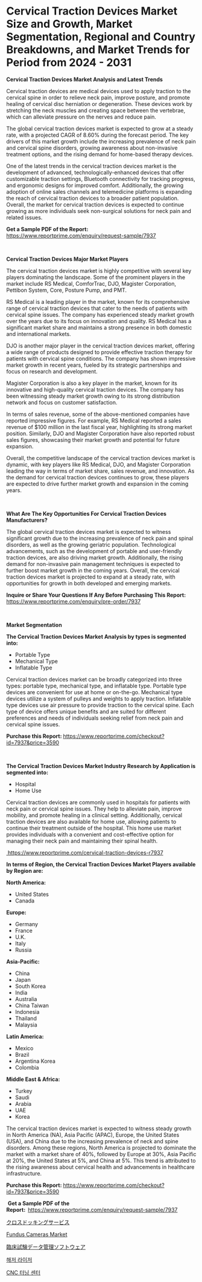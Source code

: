 <p><h1>Cervical Traction Devices Market Size and Growth, Market Segmentation, Regional and Country Breakdowns, and Market Trends for Period from 2024 -  2031</h1></p><p><strong>Cervical Traction Devices Market Analysis and Latest Trends</strong></p>
<p><p>Cervical traction devices are medical devices used to apply traction to the cervical spine in order to relieve neck pain, improve posture, and promote healing of cervical disc herniation or degeneration. These devices work by stretching the neck muscles and creating space between the vertebrae, which can alleviate pressure on the nerves and reduce pain.</p><p>The global cervical traction devices market is expected to grow at a steady rate, with a projected CAGR of 8.60% during the forecast period. The key drivers of this market growth include the increasing prevalence of neck pain and cervical spine disorders, growing awareness about non-invasive treatment options, and the rising demand for home-based therapy devices.</p><p>One of the latest trends in the cervical traction devices market is the development of advanced, technologically-enhanced devices that offer customizable traction settings, Bluetooth connectivity for tracking progress, and ergonomic designs for improved comfort. Additionally, the growing adoption of online sales channels and telemedicine platforms is expanding the reach of cervical traction devices to a broader patient population. Overall, the market for cervical traction devices is expected to continue growing as more individuals seek non-surgical solutions for neck pain and related issues.</p></p>
<p><strong>Get a Sample PDF of the Report:&nbsp;</strong> <a href="https://www.reportprime.com/enquiry/request-sample/7937">https://www.reportprime.com/enquiry/request-sample/7937</a></p>
<p>&nbsp;</p>
<p><strong>Cervical Traction Devices Major Market Players</strong></p>
<p><p>The cervical traction devices market is highly competitive with several key players dominating the landscape. Some of the prominent players in the market include RS Medical, ComforTrac, DJO, Magister Corporation, Pettibon System, Core, Posture Pump, and PMT.</p><p>RS Medical is a leading player in the market, known for its comprehensive range of cervical traction devices that cater to the needs of patients with cervical spine issues. The company has experienced steady market growth over the years due to its focus on innovation and quality. RS Medical has a significant market share and maintains a strong presence in both domestic and international markets.</p><p>DJO is another major player in the cervical traction devices market, offering a wide range of products designed to provide effective traction therapy for patients with cervical spine conditions. The company has shown impressive market growth in recent years, fueled by its strategic partnerships and focus on research and development.</p><p>Magister Corporation is also a key player in the market, known for its innovative and high-quality cervical traction devices. The company has been witnessing steady market growth owing to its strong distribution network and focus on customer satisfaction.</p><p>In terms of sales revenue, some of the above-mentioned companies have reported impressive figures. For example, RS Medical reported a sales revenue of $100 million in the last fiscal year, highlighting its strong market position. Similarly, DJO and Magister Corporation have also reported robust sales figures, showcasing their market growth and potential for future expansion.</p><p>Overall, the competitive landscape of the cervical traction devices market is dynamic, with key players like RS Medical, DJO, and Magister Corporation leading the way in terms of market share, sales revenue, and innovation. As the demand for cervical traction devices continues to grow, these players are expected to drive further market growth and expansion in the coming years.</p></p>
<p>&nbsp;</p>
<p><strong>What Are The Key Opportunities For Cervical Traction Devices Manufacturers?</strong></p>
<p><p>The global cervical traction devices market is expected to witness significant growth due to the increasing prevalence of neck pain and spinal disorders, as well as the growing geriatric population. Technological advancements, such as the development of portable and user-friendly traction devices, are also driving market growth. Additionally, the rising demand for non-invasive pain management techniques is expected to further boost market growth in the coming years. Overall, the cervical traction devices market is projected to expand at a steady rate, with opportunities for growth in both developed and emerging markets.</p></p>
<p><strong>Inquire or Share Your Questions If Any Before Purchasing This Report:</strong> <a href="https://www.reportprime.com/enquiry/pre-order/7937">https://www.reportprime.com/enquiry/pre-order/7937</a></p>
<p>&nbsp;</p>
<p><strong>Market Segmentation</strong></p>
<p><strong>The Cervical Traction Devices Market Analysis by types is segmented into:</strong></p>
<p><ul><li>Portable Type</li><li>Mechanical Type</li><li>Inflatable Type</li></ul></p>
<p><p>Cervical traction devices market can be broadly categorized into three types: portable type, mechanical type, and inflatable type. Portable type devices are convenient for use at home or on-the-go. Mechanical type devices utilize a system of pulleys and weights to apply traction. Inflatable type devices use air pressure to provide traction to the cervical spine. Each type of device offers unique benefits and are suited for different preferences and needs of individuals seeking relief from neck pain and cervical spine issues.</p></p>
<p><strong>Purchase this Report:&nbsp;</strong><a href="https://www.reportprime.com/checkout?id=7937&price=3590">https://www.reportprime.com/checkout?id=7937&price=3590</a></p>
<p>&nbsp;</p>
<p><strong>The Cervical Traction Devices Market Industry Research by Application is segmented into:</strong></p>
<p><ul><li>Hospital</li><li>Home Use</li></ul></p>
<p><p>Cervical traction devices are commonly used in hospitals for patients with neck pain or cervical spine issues. They help to alleviate pain, improve mobility, and promote healing in a clinical setting. Additionally, cervical traction devices are also available for home use, allowing patients to continue their treatment outside of the hospital. This home use market provides individuals with a convenient and cost-effective option for managing their neck pain and maintaining their spinal health.</p></p>
<p><a href="https://www.reportprime.com/cervical-traction-devices-r7937">&nbsp;https://www.reportprime.com/cervical-traction-devices-r7937</a></p>
<p><strong>In terms of Region, the Cervical Traction Devices Market Players available by Region are:</strong></p>
<p>
    <p> <strong> North America: </strong>
        <ul>
            <li>United States</li>
            <li>Canada</li>
        </ul>
        </p> 
    <p> <strong> Europe: </strong>
        <ul>
            <li>Germany</li>
            <li>France</li>
            <li>U.K.</li>
            <li>Italy</li>
            <li>Russia</li>
        </ul>
        </p> 
    <p> <strong> Asia-Pacific: </strong>
        <ul>
            <li>China</li>
            <li>Japan</li>
            <li>South Korea</li>
            <li>India</li>
            <li>Australia</li>
            <li>China Taiwan</li>
            <li>Indonesia</li>
            <li>Thailand</li>
            <li>Malaysia</li>
        </ul>
        </p> 
    <p> <strong> Latin America: </strong>
        <ul>
            <li>Mexico</li>
            <li>Brazil</li>
            <li>Argentina Korea</li>
            <li>Colombia</li>
        </ul>
        </p> 
    <p> <strong> Middle East & Africa: </strong>
        <ul>
            <li>Turkey</li>
            <li>Saudi</li>
            <li>Arabia</li>
            <li>UAE</li>
            <li>Korea</li>
        </ul>
    </p>
    </p>
<p><p>The cervical traction devices market is expected to witness steady growth in North America (NA), Asia Pacific (APAC), Europe, the United States (USA), and China due to the increasing prevalence of neck and spine disorders. Among these regions, North America is projected to dominate the market with a market share of 40%, followed by Europe at 30%, Asia Pacific at 20%, the United States at 5%, and China at 5%. This trend is attributed to the rising awareness about cervical health and advancements in healthcare infrastructure.</p></p>
<p><strong>Purchase this Report: </strong><a href="https://www.reportprime.com/checkout?id=7937&price=3590">https://www.reportprime.com/checkout?id=7937&price=3590</a></p>
<p>&nbsp;<strong>Get a Sample PDF of the Report:&nbsp;&nbsp;</strong><a href="https://www.reportprime.com/enquiry/request-sample/7937">https://www.reportprime.com/enquiry/request-sample/7937</a></p>
<p><strong></strong></p>
<p><p><a href="https://github.com/andrade7361/Market-Research-Report-List-1/blob/main/813226176868.md">クロスドッキングサービス</a></p><p><a href="https://github.com/shotows/Market-Research-Report-List-2/blob/main/fundus-cameras-market.md">Fundus Cameras Market</a></p><p><a href="https://github.com/ReganWisoky2023/Market-Research-Report-List-1/blob/main/385955476867.md">臨床試験データ管理ソフトウェア</a></p><p><a href="https://github.com/darrellockm3ytan895656/Market-Research-Report-List-1/blob/main/688411872725.md">해저 라이저</a></p><p><a href="https://github.com/Penelolack456456/Market-Research-Report-List-1/blob/main/948097572724.md">CNC 터닝 센터</a></p></p>